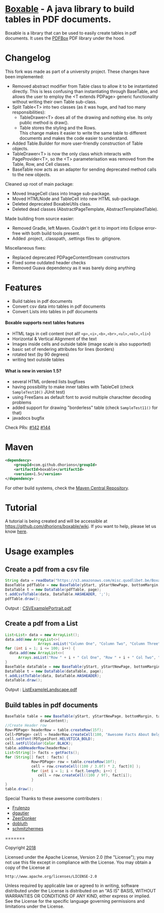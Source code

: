 [Boxable](http://dhorions.github.io/boxable/) - A java library to build tables in PDF documents.
=======
Boxable is a library that can be used to easily create tables in pdf documents.  It uses the [PDFBox](https://pdfbox.apache.org/) PDF library under the hood.

# Changelog
This fork was made as part of a university project. These changes have been implemented:  
* Removed abstract modifier from Table class to allow it to be instantiated directly. This is less confusing than instantiating through BaseTable, and allows the user to employ the \<T extends PDPage> generic functionality without writing their own Table sub-class.
* Split Table\<T> into two classes (as it was huge, and had too many responsibilities):
    * TableDrawer\<T> does all of the drawing and nothing else. Its only public method is draw().
    * Table stores the styling and the Rows.  
This change makes it easier to write the same table to different documents and makes the code easier to understand.
* Added Table.Builder for more user-friendly construction of Table objects.
* TableDrawer\<T> is now the only class which interacts with PageProvider\<T>, so the \<T> parameterisation was removed from the Table, Row, and Cell classes.
* BaseTable now acts as an adapter for sending deprecated method calls to the new objects.

Cleaned up root of main package:
* Moved ImageCell class into Image sub-package.
* Moved HTMLNode and TableCell into new HTML sub-package.
* Deleted deprecated BoxableUtils class.
* Deleted dead classes (AbstractPageTemplate, AbstractTemplatedTable).


Made building from source easier:
* Removed Gradle, left Maven. Couldn't get it to import into Eclipse error-free with both build tools present.
* Added .project, .classpath, .settings files to .gitignore.

Miscellaneous fixes:
* Replaced deprecated PDPageContentStream constructors
* Fixed some outdated header checks
* Removed Guava dependency as it was barely doing anything

# Features

- Build tables in pdf documents
- Convert csv data into tables in pdf documents
- Convert Lists into tables in pdf documents

#### Boxable supports next tables features
- HTML tags in cell content (not all! `<p>,<i>,<b>,<br>,<ul>,<ol>,<li>`)
- Horizontal & Vertical Alignment of the text
- Images inside cells and outside table (image scale is also supported)
- basic set of rendering attributes for lines (borders)
- rotated text (by 90 degrees)
- writing text outside tables

#### What is new in version 1.5?
- several HTML ordered lists bugfixes
- having possibility to make inner tables with TableCell (check `SampleTest10()` JUnit test)
- using FreeSans as default font to avoid multiple charachter decoding problems
- added support for drawing "borderless" table (check `SampleTest11()` for that)
- javadocs bugfix

Check PRs:
[#142](https://github.com/dhorions/boxable/pull/142)
[#144](https://github.com/dhorions/boxable/pull/144)


# Maven
```xml
<dependency>
    <groupId>com.github.dhorions</groupId>
    <artifactId>boxable</artifactId>
    <version>1.5</version>
</dependency>
```
For other build systems, check the [Maven Central Repository](http://search.maven.org/#search%7Cga%7C1%7Ca%3A%22boxable%22).


# Tutorial

A tutorial is being created and will be accessible at https://github.com/dhorions/boxable/wiki.
If you want to help, please let us know  [here](https://github.com/dhorions/boxable/issues/41).

# Usage examples

## Create a pdf from a csv file 

```java
String data = readData("https://s3.amazonaws.com/misc.quodlibet.be/Boxable/Eurostat_Immigration_Applications.csv");
BaseTable pdfTable = new BaseTable(yStart, yStartNewPage, bottomMargin, tableWidth, margin, doc, page, true,true);
DataTable t = new DataTable(pdfTable, page);
t.addCsvToTable(data, DataTable.HASHEADER, ';');
pdfTable.draw();
```
Output : [CSVExamplePortrait.pdf](https://s3.amazonaws.com/misc.quodlibet.be/Boxable/CSVexamplePortrait.pdf)

## Create a pdf from a List

```java
List<List> data = new ArrayList();
data.add(new ArrayList<>(
               Arrays.asList("Column One", "Column Two", "Column Three", "Column Four", "Column Five")));
for (int i = 1; i <= 100; i++) {
  data.add(new ArrayList<>(
      Arrays.asList("Row " + i + " Col One", "Row " + i + " Col Two", "Row " + i + " Col Three", "Row " + i + " Col Four", "Row " + i + " Col Five")));
}
BaseTable dataTable = new BaseTable(yStart, yStartNewPage, bottomMargin, tableWidth, margin, doc, page, true, true);
DataTable t = new DataTable(dataTable, page);
t.addListToTable(data, DataTable.HASHEADER);
dataTable.draw();
```
Output : [ListExampleLandscape.pdf](https://s3.amazonaws.com/misc.quodlibet.be/Boxable/ListExampleLandscape.pdf)

## Build tables in pdf documents

```java
BaseTable table = new BaseTable(yStart, yStartNewPage, bottomMargin, tableWidth, margin, doc, page, true,
				drawContent);
//Create Header row
Row<PDPage> headerRow = table.createRow(15f);
Cell<PDPage> cell = headerRow.createCell(100, "Awesome Facts About Belgium");
cell.setFont(PDType1Font.HELVETICA_BOLD);
cell.setFillColor(Color.BLACK);
table.addHeaderRow(headerRow);
List<String[]> facts = getFacts();
for (String[] fact : facts) {
			Row<PDPage> row = table.createRow(10f);
			cell = row.createCell((100 / 3.0f) * 2, fact[0] );
			for (int i = 1; i < fact.length; i++) {
			   cell = row.createCell((100 / 9f), fact[i]);
			}
}
table.draw();
```

Special Thanks to these awesome contributers : 
- [Frulenzo](https://github.com/Frulenzo)
- [dgautier](https://github.com/dgautier)
- [ZeerDonker](https://github.com/ZeerDonker)
- [dobluth](https://github.com/dobluth)
- [schmitzhermes](https://github.com/schmitzhermes)

=======

Copyright [2018](Quodlibet.be)

Licensed under the Apache License, Version 2.0 (the "License");
you may not use this file except in compliance with the License.
You may obtain a copy of the License at

    http://www.apache.org/licenses/LICENSE-2.0

Unless required by applicable law or agreed to in writing, software
distributed under the License is distributed on an "AS IS" BASIS,
WITHOUT WARRANTIES OR CONDITIONS OF ANY KIND, either express or implied.
See the License for the specific language governing permissions and
limitations under the License.
